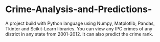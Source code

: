 # Crime-Analysis-and-Predictions-
A project build with Python language using Numpy, Matplotlib, Pandas, Tkinter and Scikit-Learn libraries. You can view any IPC crimes of any district in any state from 2001-2012. It can also predict the crime rank.
